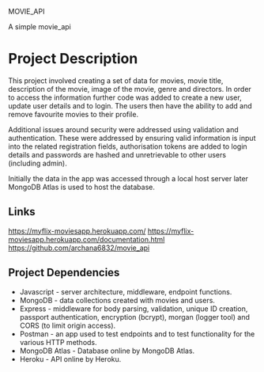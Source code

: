 MOVIE_API

A simple movie_api


# Project Description

This project involved creating a set of data for movies, movie title, description of the movie, image of the movie, genre and directors. In order to access the information further code was added to create a new user, update user details and to login. The users then have the ability to add and remove favourite movies to their profile.

Additional issues around security were addressed using validation and authentication. These were addressed by ensuring valid information is input into the related registration fields, authorisation tokens are added to login details and passwords are hashed and unretrievable to other users (including admin).

Initially the data in the app was accessed through a local host server later MongoDB Atlas is used to host the database.

## Links
https://myflix-moviesapp.herokuapp.com/
https://myflix-moviesapp.herokuapp.com/documentation.html
https://github.com/archana6832/movie_api

## Project Dependencies

* Javascript - server architecture, middleware, endpoint functions.
* MongoDB - data collections created with movies and users.
* Express - middleware for body parsing, validation, unique ID creation, passport authentication,
 encryption (bcrypt), morgan (logger tool) and CORS (to limit origin access).
* Postman - an app used to test endpoints and to test functionality for the various HTTP methods.
* MongoDB Atlas - Database online by MongoDB Atlas.
* Heroku - API online by Heroku.
